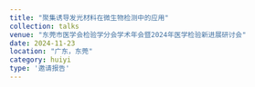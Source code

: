 ```yaml
---
title: "聚集诱导发光材料在微生物检测中的应用"
collection: talks
venue: "东莞市医学会检验学分会学术年会暨2024年医学检验新进展研讨会"
date: 2024-11-23
location: "广东，东莞"
category: huiyi
type: '邀请报告'
---
```



